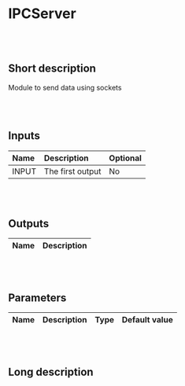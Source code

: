# IPCServer


<br><br>
## Short description

Module to send data using sockets

<br><br>

## Inputs

|Name|Description|Optional|
|:----|:-----------|:-------|
|INPUT|The first output|No|

<br><br>

## Outputs

|Name|Description|
|:----|:-----------|

<br><br>

## Parameters

|Name|Description|Type|Default value|
|:----|:-----------|:----|:-------------|

<br><br>
## Long description
